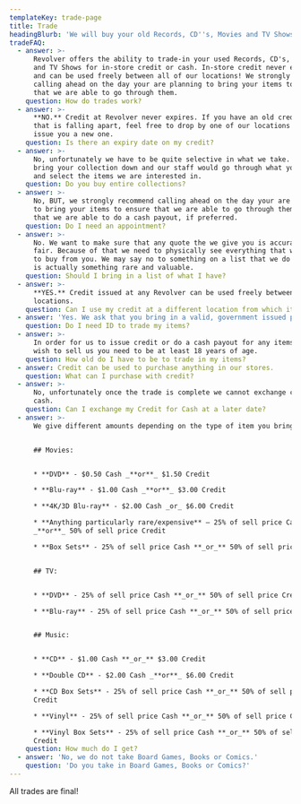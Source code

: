 ```yaml
---
templateKey: trade-page
title: Trade
headingBlurb: 'We will buy your old Records, CD''s, Movies and TV Shows!'
tradeFAQ:
  - answer: >-
      Revolver offers the ability to trade-in your used Records, CD's, Movies
      and TV Shows for in-store credit or cash. In-store credit never expires
      and can be used freely between all of our locations! We strongly recommend
      calling ahead on the day your are planning to bring your items to ensure
      that we are able to go through them.
    question: How do trades work?
  - answer: >-
      **NO.** Credit at Revolver never expires. If you have an old credit slip
      that is falling apart, feel free to drop by one of our locations and we'll
      issue you a new one.
    question: Is there an expiry date on my credit?
  - answer: >-
      No, unfortunately we have to be quite selective in what we take. You would
      bring your collection down and our staff would go through what you have
      and select the items we are interested in.
    question: Do you buy entire collections?
  - answer: >-
      No, BUT, we strongly recommend calling ahead on the day your are planning
      to bring your items to ensure that we are able to go through them, and/or
      that we are able to do a cash payout, if preferred.
    question: Do I need an appointment?
  - answer: >-
      No. We want to make sure that any quote the we give you is accurate and
      fair. Because of that we need to physically see everything that we intend
      to buy from you. We may say no to something on a list that we do not know
      is actually something rare and valuable.
    question: Should I bring in a list of what I have?
  - answer: >-
      **YES.** Credit issued at any Revolver can be used freely between
      locations.
    question: Can I use my credit at a different location from which it was issued?
  - answer: 'Yes. We ask that you bring in a valid, government issued photo ID.'
    question: Do I need ID to trade my items?
  - answer: >-
      In order for us to issue credit or do a cash payout for any items that you
      wish to sell us you need to be at least 18 years of age.
    question: How old do I have to be to trade in my items?
  - answer: Credit can be used to purchase anything in our stores.
    question: What can I purchase with credit?
  - answer: >-
      No, unfortunately once the trade is complete we cannot exchange credit for
      cash.
    question: Can I exchange my Credit for Cash at a later date?
  - answer: >-
      We give different amounts depending on the type of item you bring in.


      ## Movies:


      * **DVD** - $0.50 Cash _**or**_ $1.50 Credit

      * **Blu-ray** - $1.00 Cash _**or**_ $3.00 Credit

      * **4K/3D Blu-ray** - $2.00 Cash _or_ $6.00 Credit

      * **Anything particularly rare/expensive** – 25% of sell price Cash
      _**or**_ 50% of sell price Credit

      * **Box Sets** - 25% of sell price Cash **_or_** 50% of sell price Credit


      ## TV:


      * **DVD** - 25% of sell price Cash **_or_** 50% of sell price Credit

      * **Blu-ray** - 25% of sell price Cash **_or_** 50% of sell price Credit


      ## Music:


      * **CD** - $1.00 Cash **_or_** $3.00 Credit

      * **Double CD** - $2.00 Cash _**or**_ $6.00 Credit

      * **CD Box Sets** - 25% of sell price Cash **_or_** 50% of sell price
      Credit

      * **Vinyl** - 25% of sell price Cash **_or_** 50% of sell price Credit

      * **Vinyl Box Sets** - 25% of sell price Cash **_or_** 50% of sell price
      Credit
    question: How much do I get?
  - answer: 'No, we do not take Board Games, Books or Comics.'
    question: 'Do you take in Board Games, Books or Comics?'
---
```

All trades are final!
